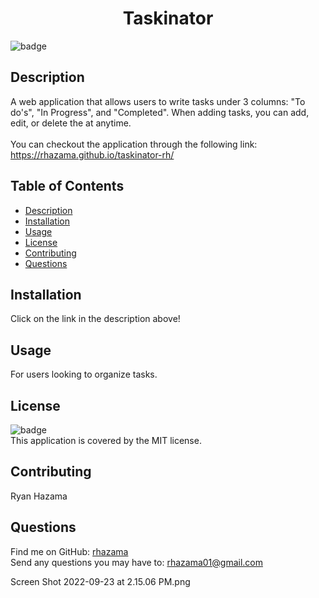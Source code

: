<h1 align="center">Taskinator</h1>

![badge](https://img.shields.io/badge/license-MIT-brightgreen)<br />
## Description
A web application that allows users to write tasks under 3 columns: "To do's", "In Progress", and "Completed". When adding tasks, you can add, edit, or delete the at anytime.
<br />
<br />
You can checkout the application through the following link: https://rhazama.github.io/taskinator-rh/

## Table of Contents
- [Description](#description)
- [Installation](#installation)
- [Usage](#usage)
- [License](#license)
- [Contributing](#contributing)
- [Questions](#questions)
## Installation
Click on the link in the description above!

## Usage
For users looking to organize tasks.

## License
![badge](https://img.shields.io/badge/license-MIT-brightgreen)
<br />
This application is covered by the MIT license.
## Contributing
Ryan Hazama

## Questions
Find me on GitHub: [rhazama](https://github.com/rhazama)<br />
Send any questions you may have to: rhazama01@gmail.com<br />

Screen Shot 2022-09-23 at 2.15.06 PM.png

